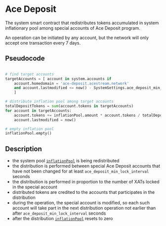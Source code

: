 # Ace Deposit

The system smart contract that redistributes tokens accumulated in system inflationary pool among special accounts of Ace Deposit program.

An operation can be initiated by any account, but the network will only accept one transaction every 7 days.

## Pseudocode

```python

# find target accounts
targetAccounts = [ account in system.accounts if
    account.homedomain = 'ace-deposit.acestream.network'
    and account.lastmodified <= now() - SystemSettings.ace_deposit_min_lock_interval
    ]

# distribute inflation pool among target accounts
totalDepositTokens = sum(account.tokens in targetAccounts)
for account in targetAccounts:
    account.tokens += inflationPool.amount * account.tokens / totalDepositTokens
    account.lastmodified = now()

# empty inflation pool
inflationPool.empty()
```

## Description

- the system pool [`inflationPool`][1] is being redistributed
- the distribution is performed between special Ace Deposit accounts that have not been changed for at least `ace_deposit_min_lock_interval` seconds
- the distribution is performed in proportion to the number of XATs locked in the special account
- distributed tokens are credited to the accounts that participates in the distribution
- during the operation, the special account is modified, so each such account will take part in the next distribution operation not earlier than after `ace_deposit_min_lock_interval` seconds
- after the distribution [`inflationPool`][1] resets to zero

[1]: ../glossary/system-pools.md#inflationpool
